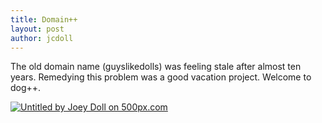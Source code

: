 ```yaml
---
title: Domain++
layout: post
author: jcdoll
---
```


The old domain name (guyslikedolls) was feeling stale after almost ten years. Remedying this problem was a good vacation project. Welcome to dog++.

[
![Untitled by Joey Doll on 500px.com](https://drscdn.500px.org/photo/140222749/m%3D900/03a9eacd723f0c66e68f9c598fcc647a)
](https://500px.com/photo/140222749/untitled-by-joey-doll)
